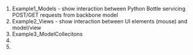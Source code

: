 1) Example1_Models - show interaction between Python Bottle servicing POST/GET requests from backbone model
2) Example2_Views - show interaction between UI elements (mouse) and model/view
3) Example3_ModelCollecitons
4) 
5) 

